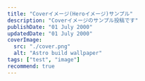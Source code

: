 ```yaml
---
title: "Coverイメージ(Heroイメージ)サンプル"
description: "Coverイメージのサンプル投稿です"
publishDate: "01 July 2000"
updatedDate: "01 July 2000"
coverImage:
  src: "./cover.png"
  alt: "Astro build wallpaper"
tags: ["test", "image"]
recommend: true
---
```

